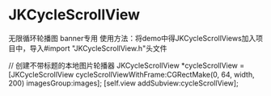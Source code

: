 # JKCycleScrollView
无限循环轮播图  banner专用
使用方法：将demo中得JKCycleScrollViews加入项目中，导入#import "JKCycleScrollView.h"头文件

// 创建不带标题的本地图片轮播器
JKCycleScrollView *cycleScrollView = [JKCycleScrollView cycleScrollViewWithFrame:CGRectMake(0, 64, width, 200) imagesGroup:images];
[self.view addSubview:cycleScrollView];